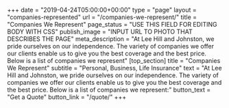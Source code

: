 +++
date = "2019-04-24T05:00:00+00:00"
type = "page"
layout = "companies-represented"
url = "/companies-we-represent/"
title = "Companies We Represent"
page_status = "USE THIS FIELD FOR EDITING BODY WITH CSS"
publish_image = "INPUT URL TO PHOTO THAT DESCRIBES THE PAGE"
meta_description = "At Lee Hill and Johnston, we pride ourselves on our independence. The variety of companies we offer our clients enable us to give you the best coverage and the best price. Below is a list of companies we represent"
[top_section]
title = "Companies We Represent"
subtitle = "Personal, Business, Life Insurance"
text = "At Lee Hill and Johnston, we pride ourselves on our independence. The variety of companies we offer our clients enable us to give you the best coverage and the best price. Below is a list of companies we represent:"
button_text = "Get a Quote"
button_link = "/quote/"
+++
